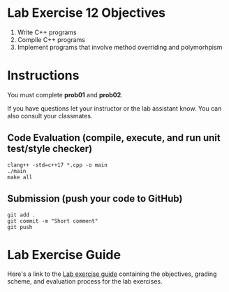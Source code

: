 # Lab Exercise 12 Objectives
1. Write C++ programs
1. Compile C++ programs
1. Implement programs that involve method overriding and polymorhpism

# Instructions
You must complete <b>prob01</b> and <b>prob02</b>.

If you have questions let your instructor or the lab assistant know. You can also consult your classmates.

## Code Evaluation (compile, execute, and run unit test/style checker)
```
clang++ -std=c++17 *.cpp -o main
./main
make all
```

## Submission (push your code to GitHub)
```
git add .
git commit -m "Short comment"
git push
```

# Lab Exercise Guide
Here's a link to the [Lab exercise guide](https://docs.google.com/document/d/1lQbkLPyOgf9_DOOQiNjotyj6k_R8IepTGqGc3uea7es) containing the objectives, grading scheme, and evaluation process for the lab exercises.
